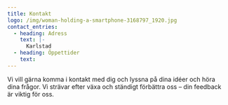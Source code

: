 ```yaml
---
title: Kontakt
logo: /img/woman-holding-a-smartphone-3168797_1920.jpg
contact_entries:
  - heading: Adress
    text: |-
      Karlstad
  - heading: Öppettider
    text:
---
```

Vi vill gärna komma i kontakt med dig och lyssna på dina idéer och höra dina frågor. Vi strävar efter växa och ständigt förbättra oss – din feedback är viktig för oss.
